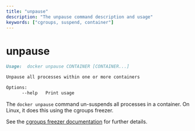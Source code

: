 ```yaml
---
title: "unpause"
description: "The unpause command description and usage"
keywords: ["cgroups, suspend, container"]
---
```


<!-- This file is maintained within the docker/docker Github
     repository at https://github.com/docker/docker/. Make all
     pull requests against that repo. If you see this file in
     another repository, consider it read-only there, as it will
     periodically be overwritten by the definitive file. Pull
     requests which include edits to this file in other repositories
     will be rejected.
-->

# unpause

```markdown
Usage:  docker unpause CONTAINER [CONTAINER...]

Unpause all processes within one or more containers

Options:
      --help   Print usage
```

The `docker unpause` command un-suspends all processes in a container.
On Linux, it does this using the cgroups freezer.

See the
[cgroups freezer documentation](https://www.kernel.org/doc/Documentation/cgroup-v1/freezer-subsystem.txt)
for further details.
